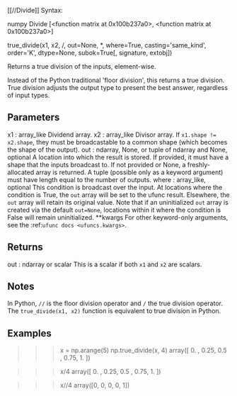 [[//Divide]]
Syntax:

  numpy Divide [<function matrix at 0x100b237a0>, <function matrix at 0x100b237a0>]

true_divide(x1, x2, /, out=None, *, where=True, casting='same_kind', order='K', dtype=None, subok=True[, signature, extobj])

Returns a true division of the inputs, element-wise.

Instead of the Python traditional 'floor division', this returns a true
division.  True division adjusts the output type to present the best
answer, regardless of input types.

Parameters
----------
x1 : array_like
    Dividend array.
x2 : array_like
    Divisor array.
    If ``x1.shape != x2.shape``, they must be broadcastable to a common
    shape (which becomes the shape of the output).
out : ndarray, None, or tuple of ndarray and None, optional
    A location into which the result is stored. If provided, it must have
    a shape that the inputs broadcast to. If not provided or None,
    a freshly-allocated array is returned. A tuple (possible only as a
    keyword argument) must have length equal to the number of outputs.
where : array_like, optional
    This condition is broadcast over the input. At locations where the
    condition is True, the `out` array will be set to the ufunc result.
    Elsewhere, the `out` array will retain its original value.
    Note that if an uninitialized `out` array is created via the default
    ``out=None``, locations within it where the condition is False will
    remain uninitialized.
**kwargs
    For other keyword-only arguments, see the
    :ref:`ufunc docs <ufuncs.kwargs>`.

Returns
-------
out : ndarray or scalar
    This is a scalar if both `x1` and `x2` are scalars.

Notes
-----
In Python, ``//`` is the floor division operator and ``/`` the
true division operator.  The ``true_divide(x1, x2)`` function is
equivalent to true division in Python.

Examples
--------
>>> x = np.arange(5)
>>> np.true_divide(x, 4)
array([ 0.  ,  0.25,  0.5 ,  0.75,  1.  ])

>>> x/4
array([ 0.  ,  0.25,  0.5 ,  0.75,  1.  ])

>>> x//4
array([0, 0, 0, 0, 1])